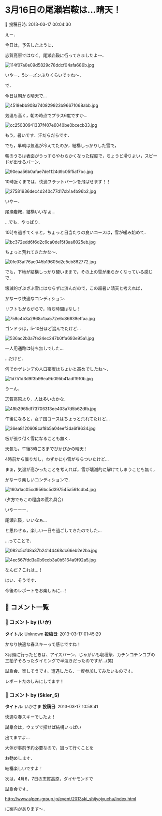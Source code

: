 # 3月16日の尾瀬岩鞍は…晴天！

📅 投稿日時: 2013-03-17 00:04:30

えー．


今日は，予告したように．


志賀高原ではなく，尾瀬岩鞍に行ってきましたよ～．




![114f07a0e09d5829c78ddcf04afa686b.jpg](images/114f07a0e09d5829c78ddcf04afa686b.jpg)




いやー．5シーズンぶりくらいですね～．





で．


今日は朝から晴天で…




![4518ebb908a740829923b96671068abb.jpg](images/4518ebb908a740829923b96671068abb.jpg)




気温も高く，朝の時点でプラス6度ですか…




![cc25030941337f407e6040be0bcecb33.jpg](images/cc25030941337f407e6040be0bcecb33.jpg)




もう，暑いです．汗だらだらです．





でも，早朝は気温が冷えてたのか，結構しっかりした雪で，


朝のうちは表面がうっすらやわらかくなった程度で，ちょうど滑りよい，スピードが出せるバーン．




![90eaa56b0afae7de1124d9c05f5a17bc.jpg](images/90eaa56b0afae7de1124d9c05f5a17bc.jpg)




10時近くまでは，快適フラットバーンを飛ばせます！！




![27581936dec4d240c77d17cb1a4b96b2.jpg](images/27581936dec4d240c77d17cb1a4b96b2.jpg)




いやー．


尾瀬岩鞍，結構いいなぁ…





…でも．やっぱり．


10時を過ぎてくると，ちょっと日当たりの良いコースは，雪が緩み始めて．




![bc372edd6f6d2c6ca0de15f3aa6025eb.jpg](images/bc372edd6f6d2c6ca0de15f3aa6025eb.jpg)




ちょっと荒れてきたかな～．




![0fe03af76ac045b19605d2e5cb862772.jpg](images/0fe03af76ac045b19605d2e5cb862772.jpg)




でも，下地が結構しっかり硬いままで，その上の雪が柔らかくなっている感じで．


壊滅的ざぶざぶ雪にはならずに済んだので，この超暑い晴天と考えれば，


かなーり快適なコンディション．





リフトもがらがらで，待ち時間はなし！




![758c4b3a2868c1aa572e6c86638effaa.jpg](images/758c4b3a2868c1aa572e6c86638effaa.jpg)




ゴンドラは，5-10分ほど混んでたけど…




![536ac2b3a7fe24ec247b0ffa693e95a1.jpg](images/536ac2b3a7fe24ec247b0ffa693e95a1.jpg)




一人用通路は待ち無しでした…





…だけど．


何でかゲレンデの人口密度はちょいと高めでしたね～．




![1d751d3d9f3b99ea9b095b41adff9f0b.jpg](images/1d751d3d9f3b99ea9b095b41adff9f0b.jpg)




うーん．


志賀高原より，人は多いのかな．




![49b2965df73706313ee403a7d5b62dfb.jpg](images/49b2965df73706313ee403a7d5b62dfb.jpg)







午後になると，女子国コースはちょっと荒れてたけど…




![36ea8120608caf8b5a04eef3da6f9634.jpg](images/36ea8120608caf8b5a04eef3da6f9634.jpg)




板が張り付く雪になることも無く．


天気も，午後3時ごろまでぴかぴかの晴天！


4時前から曇りだし，わずかに小雪がちらついたけど…


まぁ，気温が高かったことを考えれば，雪が壊滅的に解けてしまうことも無く，


かなーり楽しいコンディションで．




![160a1ac05cd956bc5d397545a561cdb4.jpg](images/160a1ac05cd956bc5d397545a561cdb4.jpg)




(夕方でもこの程度の荒れ具合)


いやーーー．


尾瀬岩鞍，いいなぁ…


と思わせる，楽しい一日を過ごしてきたのでした…





…ってことで．




![082c5cfd8a37b24144468dc66eb2e2ba.jpg](images/082c5cfd8a37b24144468dc66eb2e2ba.jpg)






![4ec567fdd3a0b9ccb3a0b5164a9f92a5.jpg](images/4ec567fdd3a0b9ccb3a0b5164a9f92a5.jpg)




なんだ？これは…！





はい．そうです．


今後のレポートをお楽しみに…！

## 💬 コメント一覧

### 💬 コメント by (いか)
**タイトル**: Unknown
**投稿日**: 2013-03-17 01:45:29

かなり快適な春スキーって感じですね！

3月頭に行ったときは、アイスバーン、じゃがいも収穫祭、カチンコチンコブの三拍子そろったタイミングで半泣きだったのですが…(笑)



試乗会、楽しそうです。遭遇したら、一度参加してみたいものです。

レポートたのしみにしてます！

### 💬 コメント by (Skier_S)
**タイトル**: いかさま
**投稿日**: 2013-03-17 10:58:41

快適な春スキーでしたよ！



試乗会は，ウェブで探せば結構いっぱい

出てますよ…

大体が事前予約必要なので，狙って行くことを

お勧めします．

結構楽しいですよ！

次は，4月6，7日の志賀高原，ダイヤモンドで

試乗会です．

http://www.alpen-group.jp/event/2013ski_shijyojyuchu/index.html

に案内があります～．

